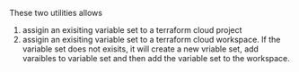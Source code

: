 These two utilities allows

1. assigin an exisiting variable set to a terraform cloud project
2. assigin an exisiting variable set to a terraform cloud workspace. If the variable set does not exisits, it will create a new vriable set, add varaibles to variable set and then add the variable set to the workspace.